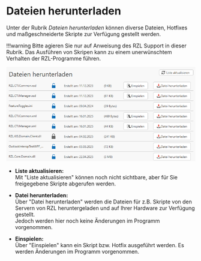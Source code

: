 # Dateien herunterladen

Unter der Rubrik *Dateien herunterladen* können diverse Dateien, Hotfixes und maßgeschneiderte Skripte zur Verfügung gestellt werden.

!!!warning 
    Bitte agieren Sie nur auf Anweisung des RZL Support in dieser Rubrik. Das Ausführen von Skripen kann zu einem unerwünschtem Verhalten der RZL-Programme führen.

![Dateien herunterladen](img/DateienHerunterladen.png)

- **Liste aktualisieren:**  
  Mit "Liste aktualisieren" können noch nicht sichtbare, aber für Sie freigegebene Skripte abgerufen werden.

- **Datei herunterladen:**  
  Über "Datei herunterladen" werden die Dateien für z.B. Skripte von den Servern von RZL heruntergeladen und auf Ihrer Hardware zur Verfügung gestellt.  
  Jedoch werden hier noch keine Änderungen im Programm vorgenommen.

- **Einspielen:**  
  Über "Einspielen" kann ein Skript bzw. Hotfix ausgeführt werden. Es werden Änderungen im Programm vorgenommen.